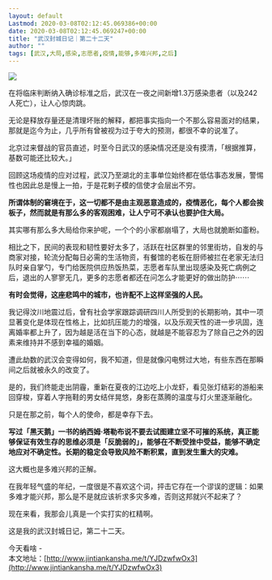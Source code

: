 ```yaml
---
layout: default
Lastmod: 2020-03-08T02:12:45.069386+00:00
date: 2020-03-08T02:12:45.069247+00:00
title: "武汉封城日记｜第二十二天"
author: ""
tags: [武汉,大局,感染,志愿者,疫情,能够,多难兴邦,之后]
---
```


![](https://images.weserv.nl/?url=http%3A//img2.jintiankansha.me/get%3Fsrc%3Dhttp%3A//mmbiz.qpic.cn/mmbiz_png/7smcUtbXojsl90du4Q77rkkXGz3xbUvmY6NdiasOem0HGXaRobQmNSQ2z2kQUe8sPrCLXtcKjOw1dVzPQnkBXwA/640%3Fwx_fmt%3Dpng)

  

在将临床判断纳入确诊标准之后，武汉在一夜之间新增1.3万感染患者（以及242人死亡），让人心惊肉跳。

  

无论是释放存量还是清理坏账的解释，都把事实指向一个不那么容易面对的结果，那就是迄今为止，几乎所有曾被视为过于夸大的预测，都很不幸的说准了。

  

北京过来督战的官员直述，时至今日武汉的感染情况还是没有摸清，「根据推算，基数可能还比较大。」

  

回顾这场疫情的应对过程，武汉乃至湖北的主事单位始终都在低估事态发展，警惕性也因此总是慢上一拍，于是花剌子模的信使才会层出不穷。

  

**所谓体制的窘境在于，这一切都不是由主观恶意造成的，疫情恶化，每个人都会挨板子，然而就是有那么多的客观困难，让人宁可不承认也要护住大局。**

  

其实哪有那么多大局给你来护呢，一个个的小家都崩塌了，大局也就脆断如齑粉。

  

相比之下，民间的表现和韧性要好太多了，活跃在社区群里的邻里街坊，自发的与商家对接，轮流分配每日必需的生活物资，有餐馆的老板在厨师被拦在老家无法归队时亲自掌勺，专门给医院供应热饭热菜，志愿者车队里出现感染及死亡病例之后，退出的人寥寥无几，更多的志愿者都还在问怎么才能更好的做出防护⋯⋯

  

**有时会觉得，这座悲鸣中的城市，也许配不上这样坚强的人民。**

  

我记得汶川地震过后，曾有社会学家跟踪调研四川人所受到的长期影响，其中一项显著变化是体现在性格上，比如抗压能力的增强，以及乐观天性的进一步巩固，连离婚率都上升了，因为越是活在当下的心态，就越是不能容忍为了除自己之外的因素来维持并不感到幸福的婚姻。

  

遭此劫数的武汉会变得如何，我不知道，但是就像闪电劈过大地，有些东西在那瞬间之后就被永久的改变了。

  

是的，我们终能走出阴霾，重新在夏夜的江边吃上小龙虾，看见张灯结彩的游船来回穿梭，穿着人字拖鞋的男女结伴晃悠，身影在蒸腾的温度与灯火里逐渐融化。

  

只是在那之前，每个人的使命，都是幸存下去。

  

**写过「黑天鹅」一书的纳西姆·塔勒布说不要去试图建立坚不可摧的系统，真正能够保证有效生存的思维必须是「反脆弱的」，能够在不断受挫中受益，能够不确定地应对不确定性。长期的稳定会导致风险不断积累，直到发生重大的灾难。**

  

这大概也是多难兴邦的正解。

  

在我年轻气盛的年纪，一度很是不喜欢这个词，抨击它存在一个谬误的逻辑：如果多难才能兴邦，那么是不是就应该祈求多灾多难，否则这邦就兴不起来了？

  

现在来看，我那会儿真是一个实打实的杠精啊。

  

这是我的武汉封城日记，第二十二天。

  

今天看啥 -  
本文地址：[http://www.jintiankansha.me/t/YJDzwfwOx3](http://www.jintiankansha.me/t/YJDzwfwOx3)

